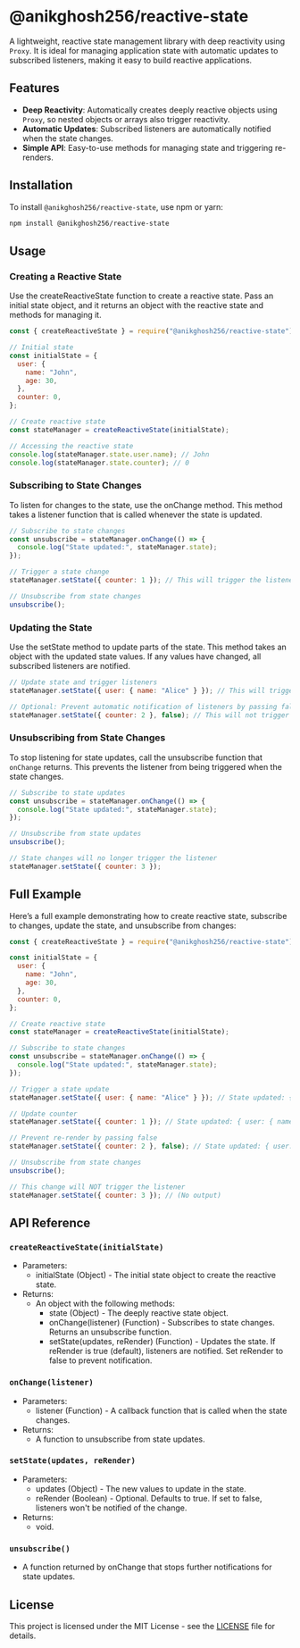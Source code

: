 # @anikghosh256/reactive-state

A lightweight, reactive state management library with deep reactivity using `Proxy`. It is ideal for managing application state with automatic updates to subscribed listeners, making it easy to build reactive applications.

## Features

- **Deep Reactivity**: Automatically creates deeply reactive objects using `Proxy`, so nested objects or arrays also trigger reactivity.
- **Automatic Updates**: Subscribed listeners are automatically notified when the state changes.
- **Simple API**: Easy-to-use methods for managing state and triggering re-renders.

## Installation

To install `@anikghosh256/reactive-state`, use npm or yarn:

```bash
npm install @anikghosh256/reactive-state
```

## Usage

### Creating a Reactive State

Use the createReactiveState function to create a reactive state. Pass an initial state object, and it returns an object with the reactive state and methods for managing it.

```js
const { createReactiveState } = require("@anikghosh256/reactive-state");

// Initial state
const initialState = {
  user: {
    name: "John",
    age: 30,
  },
  counter: 0,
};

// Create reactive state
const stateManager = createReactiveState(initialState);

// Accessing the reactive state
console.log(stateManager.state.user.name); // John
console.log(stateManager.state.counter); // 0
```

### Subscribing to State Changes

To listen for changes to the state, use the onChange method. This method takes a listener function that is called whenever the state is updated.

```js
// Subscribe to state changes
const unsubscribe = stateManager.onChange(() => {
  console.log("State updated:", stateManager.state);
});

// Trigger a state change
stateManager.setState({ counter: 1 }); // This will trigger the listener

// Unsubscribe from state changes
unsubscribe();
```

### Updating the State

Use the setState method to update parts of the state. This method takes an object with the updated state values. If any values have changed, all subscribed listeners are notified.

```js
// Update state and trigger listeners
stateManager.setState({ user: { name: "Alice" } }); // This will trigger the listener

// Optional: Prevent automatic notification of listeners by passing false as the second argument
stateManager.setState({ counter: 2 }, false); // This will not trigger the listener
```

### Unsubscribing from State Changes

To stop listening for state updates, call the unsubscribe function that `onChange` returns. This prevents the listener from being triggered when the state changes.

```js
// Subscribe to state updates
const unsubscribe = stateManager.onChange(() => {
  console.log("State updated:", stateManager.state);
});

// Unsubscribe from state updates
unsubscribe();

// State changes will no longer trigger the listener
stateManager.setState({ counter: 3 });
```

## Full Example

Here’s a full example demonstrating how to create reactive state, subscribe to changes, update the state, and unsubscribe from changes:

```js
const { createReactiveState } = require("@anikghosh256/reactive-state");

const initialState = {
  user: {
    name: "John",
    age: 30,
  },
  counter: 0,
};

// Create reactive state
const stateManager = createReactiveState(initialState);

// Subscribe to state changes
const unsubscribe = stateManager.onChange(() => {
  console.log("State updated:", stateManager.state);
});

// Trigger a state update
stateManager.setState({ user: { name: "Alice" } }); // State updated: { user: { name: 'Alice', age: 30 }, counter: 0 }

// Update counter
stateManager.setState({ counter: 1 }); // State updated: { user: { name: 'Alice', age: 30 }, counter: 1 }

// Prevent re-render by passing false
stateManager.setState({ counter: 2 }, false); // State updated: { user: { name: 'Alice', age: 30 }, counter: 2 }

// Unsubscribe from state changes
unsubscribe();

// This change will NOT trigger the listener
stateManager.setState({ counter: 3 }); // (No output)
```

## API Reference

### `createReactiveState(initialState)`

- Parameters:
  - initialState (Object) - The initial state object to create the reactive state.
- Returns:
  - An object with the following methods:
    - state (Object) - The deeply reactive state object.
    - onChange(listener) (Function) - Subscribes to state changes. Returns an unsubscribe function.
    - setState(updates, reRender) (Function) - Updates the state. If reRender is true (default), listeners are notified. Set reRender to false to prevent notification.

### `onChange(listener)`

- Parameters:
  - listener (Function) - A callback function that is called when the state changes.
- Returns:
  - A function to unsubscribe from state updates.

### `setState(updates, reRender)`

- Parameters:
  - updates (Object) - The new values to update in the state.
  - reRender (Boolean) - Optional. Defaults to true. If set to false, listeners won't be notified of the change.
- Returns:
  - void.

### `unsubscribe()`

- A function returned by onChange that stops further notifications for state updates.

## License

This project is licensed under the MIT License - see the [LICENSE](/LICENSE) file for details.
